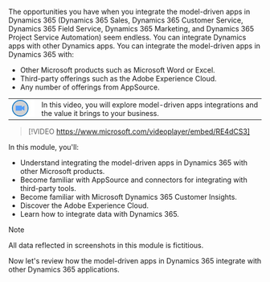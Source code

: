 ﻿The opportunities you have when you integrate the model-driven apps in Dynamics 365 (Dynamics 365 Sales, Dynamics 365 Customer Service, Dynamics 365 Field Service, Dynamics 365 Marketing, and Dynamics 365 Project Service Automation) seem endless. You can integrate Dynamics apps with other Dynamics apps. You can integrate the model-driven apps in Dynamics 365 with:

- Other Microsoft products such as Microsoft Word or Excel.
- Third-party offerings such as the Adobe Experience Cloud.
- Any number of offerings from AppSource.

|  |  |
| ------------ | ------------- | 
| ![Icon indicating play video](../media/video-icon.png) | In this video, you will explore model-driven apps integrations and the value it brings to your business. |

> [!VIDEO https://www.microsoft.com/videoplayer/embed/RE4dCS3]

In this module, you'll:

- Understand integrating the model-driven apps in Dynamics 365 with other Microsoft products.
- Become familiar with AppSource and connectors for integrating with third-party tools. 
- Become familiar with Microsoft Dynamics 365 Customer Insights.
- Discover the Adobe Experience Cloud.
- Learn how to integrate data with Dynamics 365.

> [!NOTE]
> All data reflected in screenshots in this module is fictitious.

Now let's review how the model-driven apps in Dynamics 365 integrate with other Dynamics 365 applications.
